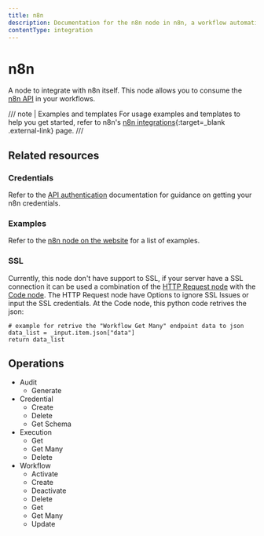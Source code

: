 ```yaml
---
title: n8n
description: Documentation for the n8n node in n8n, a workflow automation platform. Includes guidance on usage, and links to examples.
contentType: integration
---
```


# n8n

A node to integrate with n8n itself. This node allows you to consume the [n8n API](/api/) in your workflows.

/// note | Examples and templates
For usage examples and templates to help you get started, refer to n8n's [n8n integrations](https://n8n.io/integrations/n8n/){:target=_blank .external-link} page.
///

## Related resources

### Credentials

Refer to the [API authentication](/api/authentication/) documentation for guidance on getting your n8n credentials.

### Examples

Refer to the [n8n node on the website](https://n8n.io/integrations/n8n/) for a list of examples.

### SSL

Currently, this node don't have support to SSL, if your server have a SSL connection it can be used a combination of the [HTTP Request node](https://docs.n8n.io/integrations/builtin/core-nodes/n8n-nodes-base.httprequest) with the [Code node](https://docs.n8n.io/integrations/builtin/core-nodes/n8n-nodes-base.code).
The HTTP Request node have Options to ignore SSL Issues or input the SSL credentials.
At the Code node, this python code retrives the json:
```
# example for retrive the "Workflow Get Many" endpoint data to json
data_list = _input.item.json["data"]
return data_list
```

## Operations

* Audit
	* Generate
* Credential
	* Create
	* Delete
	* Get Schema
* Execution
	* Get
	* Get Many
	* Delete
* Workflow
	* Activate
	* Create
	* Deactivate
	* Delete
	* Get
	* Get Many
	* Update

